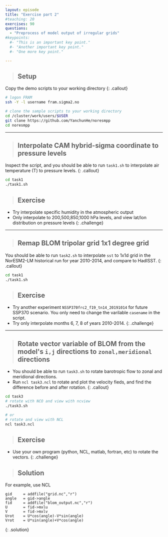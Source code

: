 ```yaml
---
layout: episode
title: "Exercise part 2"
#teaching: 20
exercises: 90
questions:
  - "Preprocess of model output of irregular grids"
#keypoints:
  #- "This is an important key point."
  #- "Another important key point."
  #- "One more key point."

---
```


>## Setup
Copy the demo scripts to your working directory
{: .callout}

```bash
# logon FRAM
ssh -Y -l username fram.sigma2.no

# clone the sample scripts to your working directory
cd /cluster/work/users/$USER
git clone https://github.com/YanchunHe/noresmpp
cd noresmpp
```

---

>## Interpolate CAM hybrid-sigma coordinate to pressure levels
Inspect the script, and you should be able to run `task1.sh` to interpolate air temperature (T) to pressure levels.
{: .callout}

```bash
cd task1
./task1.sh
```
>## Exercise
* Try interpolate specific humidity in the atmospheric output
* Only interpolate to 200,500,850,1000 hPa levels, and view lat/lon distribution on pressure levels
{: .challenge}

---
>## Remap BLOM tripolar grid 1x1 degree grid
You should be able to run `task2.sh` to interpolate `sst` to 1x1d grid in the NorESM2-LM historical run for year 2010-2014, and compare to HadISST.
{: .callout}

```bash
cd task1
./task1.sh
```

>## Exercise
* Try another experiment `NSSP370frc2_f19_tn14_20191014` for future SSP370 scenario. You only need to change the varilable `casename` in the script.
* Try only interpolate months 6, 7, 8 of years 2010-2014.
{: .challenge}

---
>## Rotate vector variable of BLOM from the model's `i,j` directions to `zonal,meridional` directions
* You should be able to run `task3.sh` to rotate barotropic flow to zonal and meridional directions.
* Run `ncl task3.ncl` to rotate and plot the velocity fieds, and find the difference before and after rotation.
{: .callout}

```bash
cd task3
# rotate with NCO and view with ncview
./task3.sh

# or
# rotate and view with NCL
ncl task3.ncl
```
>## Exercise
* Use your own program (python, NCL, matlab, fortran, etc)  to rotate the vectors.
{: .challenge}

>## Solution
For example, use NCL
```ncl
gid     = addfile("grid.nc","r") 
angle   = gid->angle
fid     = addfile("blom_output.nc","r")
U       = fid->mxlu
V       = fid->mxlv
Urot    = U*cos(angle)-V*sin(angle)
Vrot    = U*sin(angle)+V*cos(angle)
```
{: .solution}

